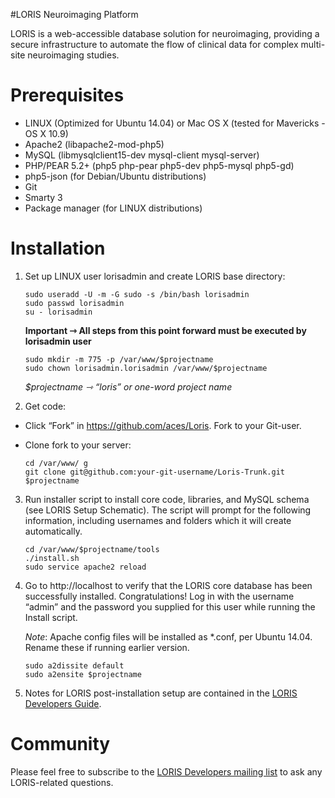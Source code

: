 #LORIS Neuroimaging Platform

LORIS is a web-accessible database solution for neuroimaging, providing a secure infrastructure to automate the flow of clinical data for complex multi-site neuroimaging studies.

# Prerequisites

 * LINUX (Optimized for Ubuntu 14.04) or Mac OS X (tested for Mavericks - OS X 10.9)
 * Apache2 (libapache2-mod-php5)
 * MySQL (libmysqlclient15-dev mysql-client mysql-server)
 * PHP/PEAR 5.2+ (php5 php-pear php5-dev php5-mysql php5-gd)
 * php5-json (for Debian/Ubuntu distributions) 
 * Git
 * Smarty 3
 * Package manager (for LINUX distributions)

# Installation 

1. Set up LINUX user lorisadmin and create LORIS base directory:

    ```
    sudo useradd -U -m -G sudo -s /bin/bash lorisadmin
    sudo passwd lorisadmin
    su - lorisadmin
    ```

    <b>Important ⇾ All steps from this point forward must be executed by lorisadmin user</b>

    ```
    sudo mkdir -m 775 -p /var/www/$projectname
    sudo chown lorisadmin.lorisadmin /var/www/$projectname
    ```
    
    <i>$projectname ⇾ “loris” or one-word project name</i>

2. Get code: 
 * Click “Fork” in https://github.com/aces/Loris. Fork to your Git-user. 
 * Clone fork to your server: 

    ```
    cd /var/www/ g
    git clone git@github.com:your-git-username/Loris-Trunk.git $projectname 
    ```

3. Run installer script to install core code, libraries, and MySQL schema (see LORIS Setup Schematic). The script will prompt for the following information, including usernames and folders which it will create automatically.

    ``` 
    cd /var/www/$projectname/tools
    ./install.sh 
    sudo service apache2 reload 
    ```

4. Go to http://localhost to verify that the LORIS core database has been successfully installed. Congratulations!
Log in with the username “admin” and the password you supplied for this user while running the Install script. 

    _Note_: Apache config files will be installed as *.conf, per Ubuntu 14.04. Rename these if running earlier version.

    ```
    sudo a2dissite default
    sudo a2ensite $projectname
    ```

5. Notes for LORIS post-installation setup are contained in the [LORIS Developers Guide](https://docs.google.com/document/d/129T2SfqzKTTOkoXRykzCLe5Vy70A9Dzjw1O3vqgwsPQ).

# Community
Please feel free to subscribe to the [LORIS Developers mailing list](http://www.bic.mni.mcgill.ca/mailman/listinfo/loris-dev) to ask any LORIS-related questions.
